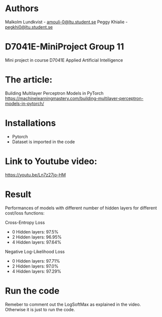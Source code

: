 # Authors
Malkolm Lundkvist - amouli-0@ltu.student.se
Peggy Khialie - pegkhi0@ltu.student.se

# D7041E-MiniProject Group 11
Mini project in course D7041E Applied Artificial Intelligence


# The article: 
Building Multilayer Perceptron Models in PyTorch
https://machinelearningmastery.com/building-multilayer-perceptron-models-in-pytorch/

# Installations
- Pytorch
- Dataset is imported in the code

# Link to Youtube video: 
https://youtu.be/Ln7z27jo-HM

# Result
Performances of models with different number of hidden layers for different cost/loss functions:

Cross-Entropy Loss
- 0 Hidden layers: 97.5% 
- 2 Hidden layers: 96.95%
- 4 Hidden layers: 97.64%

Negative Log-Likelihood Loss
- 0 Hidden layers: 97.71% 
- 2 Hidden layers: 97.0%
- 4 Hidden layers: 97.29%

# Run the code
Remeber to comment out the LogSoftMax as explained in the video. Otherwise it is just to run the code. 
